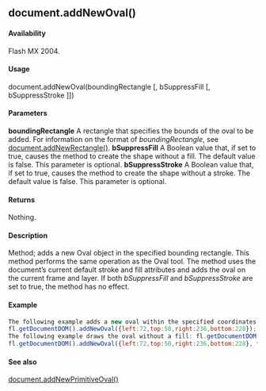 ## document.addNewOval()

#### Availability

Flash MX 2004.

#### Usage

document.addNewOval(boundingRectangle [, bSuppressFill [, bSuppressStroke ]])

#### Parameters

**boundingRectangle** A rectangle that specifies the bounds of the oval to be added. For information on the format of
*boundingRectangle*, see [document.addNewRectangle()](../Document_object/docume10.md).
**bSuppressFill** A Boolean value that, if set to true, causes the method to create the shape without a fill. The default value is false. This parameter is optional.
**bSuppressStroke** A Boolean value that, if set to true, causes the method to create the shape without a stroke. The default value is false. This parameter is optional.

#### Returns

Nothing.

#### Description

Method; adds a new Oval object in the specified bounding rectangle. This method performs the same operation as the Oval tool. The method uses the document’s current default stroke and fill attributes and adds the oval on the current frame and layer. If both *bSuppressFill* and *bSuppressStroke* are set to true, the method has no effect.

#### Example

```javascript
The following example adds a new oval within the specified coordinates; it is 164 pixels in width and 178 pixels in height:
fl.getDocumentDOM().addNewOval({left:72,top:50,right:236,bottom:228});
The following example draws the oval without a fill: fl.getDocumentDOM().addNewOval({left:72,top:50,right:236,bottom:228}, true); The following example draws the oval without a stroke:
fl.getDocumentDOM().addNewOval({left:72,top:50,right:236,bottom:228}, false, true);

```
#### See also

[document.addNewPrimitiveOval()](../Document_object/documen7.md)

<span id="document.addNewPrimitiveOval()" class="anchor"></span>
